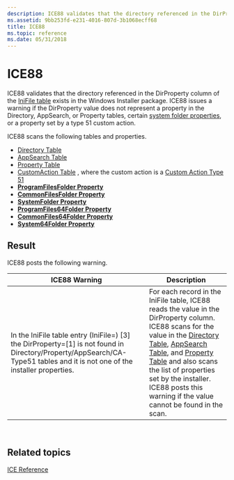 ```yaml
---
description: ICE88 validates that the directory referenced in the DirProperty column of the IniFile table exists in the Windows Installer package.
ms.assetid: 9bb253fd-e231-4016-807d-3b1068ecff68
title: ICE88
ms.topic: reference
ms.date: 05/31/2018
---
```


# ICE88

ICE88 validates that the directory referenced in the DirProperty column of the [IniFile table](inifile-table.md) exists in the Windows Installer package. ICE88 issues a warning if the DirProperty value does not represent a property in the Directory, AppSearch, or Property tables, certain [system folder properties](property-reference.md), or a property set by a type 51 custom action.

ICE88 scans the following tables and properties.

-   [Directory Table](directory-table.md)
-   [AppSearch Table](appsearch-table.md)
-   [Property Table](property-table.md)
-   [CustomAction Table](customaction-table.md) , where the custom action is a [Custom Action Type 51](custom-action-type-51.md)
-   [**ProgramFilesFolder Property**](programfilesfolder.md)
-   [**CommonFilesFolder Property**](commonfilesfolder.md)
-   [**SystemFolder Property**](systemfolder.md)
-   [**ProgramFiles64Folder Property**](programfiles64folder.md)
-   [**CommonFiles64Folder Property**](commonfiles64folder.md)
-   [**System64Folder Property**](system64folder.md)

## Result

ICE88 posts the following warning.



| ICE88 Warning                                                                                                                                                                  | Description                                                                                                                                                                                                                                                                                                                                                                     |
|--------------------------------------------------------------------------------------------------------------------------------------------------------------------------------|---------------------------------------------------------------------------------------------------------------------------------------------------------------------------------------------------------------------------------------------------------------------------------------------------------------------------------------------------------------------------------|
| In the IniFile table entry (IniFile=) \[3\] the DirProperty=\[1\] is not found in Directory/Property/AppSearch/CA-Type51 tables and it is not one of the installer properties. | For each record in the IniFile table, ICE88 reads the value in the DirProperty column. ICE88 scans for the value in the [Directory Table](directory-table.md), [AppSearch Table](appsearch-table.md), and [Property Table](property-table.md) and also scans the list of properties set by the installer. ICE88 posts this warning if the value cannot be found in the scan. |



 

## Related topics

<dl> <dt>

[ICE Reference](ice-reference.md)
</dt> </dl>

 

 



